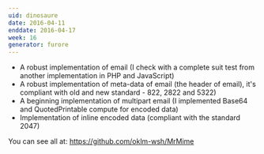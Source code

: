 ```yaml
---
uid: dinosaure
date: 2016-04-11
enddate: 2016-04-17
week: 16
generator: furore
---
```


* A robust implementation of email (I check with a complete suit test from another implementation in PHP and JavaScript)
* A robust implementation of meta-data of email (the header of email), it's compliant with old and new standard - 822, 2822 and 5322)
* A beginning implementation of multipart email (I implemented Base64 and QuotedPrintable compute for encoded data)
* Implementation of inline encoded data (compliant with the standard 2047)

You can see all at: <https://github.com/oklm-wsh/MrMime>

